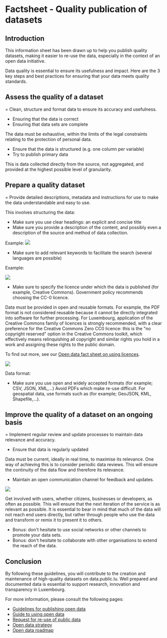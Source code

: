 # Factsheet - Quality publication of datasets

## Introduction

This information sheet has been drawn up to help you publish quality datasets, making it easier to re-use the data, especially in the context of an open data initiative.

Data quality is essential to ensure its usefulness and impact. Here are the 3 key steps and best practices for ensuring that your data meets quality standards.

## Assess the quality of a dataset

= Clean, structure and format data to ensure its accuracy and usefulness.

- Ensuring that the data is correct
- Ensuring that data sets are complete

The data must be exhaustive, within the limits of the legal constraints relating to the protection of personal data.

- Ensure that the data is structured (e.g. one column per variable)
- Try to publish primary data

This is data collected directly from the source, not aggregated, and provided at the highest possible level of granularity.

## Prepare a quality dataset

= Provide detailed descriptions, metadata and instructions for use to make the data understandable and easy to use.

This involves structuring the data:

- Make sure you use clear headings: an explicit and concise title
- Make sure you provide a description of the content, and possibly even a description of the source and method of data collection.

Example:
![](https://data.public.lu/fr/pages/fact-sheets/data-quality-description.png)

- Make sure to add relevant keywords to facilitate the search (several languages are possible)

Example:

![](https://data.public.lu/fr/pages/fact-sheets/data-quality-metadata.png)

- Make sure to specify the licence under which the data is published (for example, Creative Commons). Government policy recommends choosing the CC-0 licence.

Data must be provided in open and reusable formats. For example, the PDF format is not considered reusable because it cannot be directly integrated into software for further processing. For Luxembourg, application of the Creative Commons family of licences is strongly recommended, with a clear preference for the Creative Commons Zero CC0 licence: this is the "no copyright reserved" option in the Creative Commons toolkit, which effectively means relinquishing all copyright and similar rights you hold in a work and assigning these rights to the public domain.

To find out more, see our [Open data fact sheet on using licences](https://data.public.lu/en/pages/fact-sheets/licenses/).

![](https://data.public.lu/fr/pages/fact-sheets/data-quality-filters.png)

Data format:

- Make sure you use open and widely accepted formats (for example; CSV, JSON, XML,...) Avoid PDFs which make re-use difficult. For geospatial data, use formats such as (for example; GeoJSON, KML, Shapefile,...).

## Improve the quality of a dataset on an ongoing basis

= Implement regular review and update processes to maintain data relevance and accuracy.

- Ensure that data is regularly updated

Data must be current, ideally in real time, to maximise its relevance. One way of achieving this is to consider periodic data reviews. This will ensure the continuity of the data flow and therefore its relevance.

- Maintain an open communication channel for feedback and updates.

![](https://data.public.lu/fr/pages/fact-sheets/data-quality-discussions.png)

Get involved with users, whether citizens, businesses or developers, as often as possible. This will ensure that the next iteration of the service is as relevant as possible. It is essential to bear in mind that much of the data will not reach end users directly, but rather through people who use the data and transform or remix it to present it to others.

- Bonus: don't hesitate to use social networks or other channels to promote your data sets.
- Bonus: don't hesitate to collaborate with other organisations to extend the reach of the data.

## Conclusion

By following these guidelines, you will contribute to the creation and maintenance of high-quality datasets on data.public.lu. Well prepared and documented data is essential to support research, innovation and transparency in Luxembourg.

For more information, please consult the following pages:

- [Guidelines for publishing open data](https://data.public.lu/en/pages/publishing/)
- [Guide to using open data](https://data.public.lu/en/pages/usage/)
- [Request for re-use of public data](https://data.public.lu/en/pages/requesting/)
- [Open data strategy](https://data.public.lu/en/pages/strategy/)
- [Open data roadmap](https://data.public.lu/en/pages/5yearplan/)
